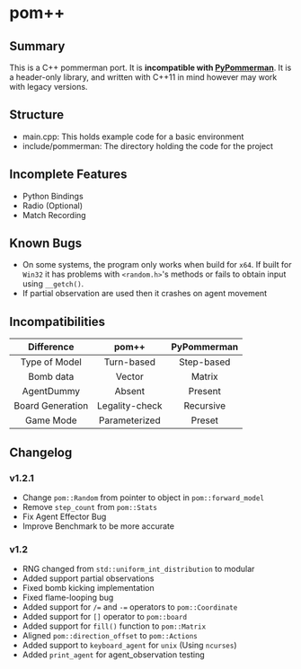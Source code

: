 # pom++

## Summary

This is a C++ pommerman port. It is **incompatible with [PyPommerman](https://github.com/MultiAgentLearning/playground)**.
It is a header-only library, and written with C++11 in mind however may work with legacy versions.

## Structure

- main.cpp: This holds example code for a basic environment
- include/pommerman: The directory holding the code for the project

## Incomplete Features

- Python Bindings
- Radio (Optional)
- Match Recording

## Known Bugs

- On some systems, the program only works when build for `x64`. If built for `Win32` it has problems with `<random.h>`'s methods or fails to obtain input using `__getch()`.
- If partial observation are used then it crashes on agent movement

## Incompatibilities

|    Difference    |     pom++      | PyPommerman |
| :--------------: | :------------: | :---------: |
|  Type of Model   |   Turn-based   | Step-based  |
|    Bomb data     |     Vector     |   Matrix    |
|    AgentDummy    |     Absent     |   Present   |
| Board Generation | Legality-check |  Recursive  |
|    Game Mode     | Parameterized  |   Preset    |

## Changelog

### v1.2.1

- Change `pom::Random` from pointer to object in `pom::forward_model`
- Remove `step_count` from `pom::Stats`
- Fix Agent Effector Bug
- Improve Benchmark to be more accurate

### v1.2

- RNG changed from `std::uniform_int_distribution` to modular
- Added support partial observations
- Fixed bomb kicking implementation
- Fixed flame-looping bug
- Added support for `/=` and `-=` operators to `pom::Coordinate`
- Added support for `[]` operator to `pom::board`
- Added support for `fill()` function to `pom::Matrix`
- Aligned `pom::direction_offset` to `pom::Actions`
- Added support to `keyboard_agent` for `unix` (Using `ncurses`)
- Added `print_agent` for agent_observation testing
